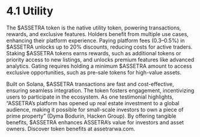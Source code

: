# 4.1 Utility

The $ASSETRA token is the native utility token, powering transactions, rewards, and exclusive features. Holders benefit from multiple use cases, enhancing their platform experience. Paying platform fees (0.3–0.5%) in $ASSETRA unlocks up to 20% discounts, reducing costs for active traders. Staking $ASSETRA tokens earns rewards, such as additional tokens or priority access to new listings, and unlocks premium features like advanced analytics. Gating requires holding a minimum $ASSETRA amount to access exclusive opportunities, such as pre-sale tokens for high-value assets.

Built on Solana, $ASSETRA transactions are fast and cost-effective, ensuring seamless integration. The token fosters engagement, incentivizing users to participate in the ecosystem. As one testimonial highlights, “ASSETRA’s platform has opened up real estate investment to a global audience, making it possible for small-scale investors to own a piece of prime property” (Dyma Bodurin, Hacken Group). By offering tangible benefits, $ASSETRA enhances ASSETRA’s value for investors and asset owners. Discover token benefits at assetrarwa.com.
